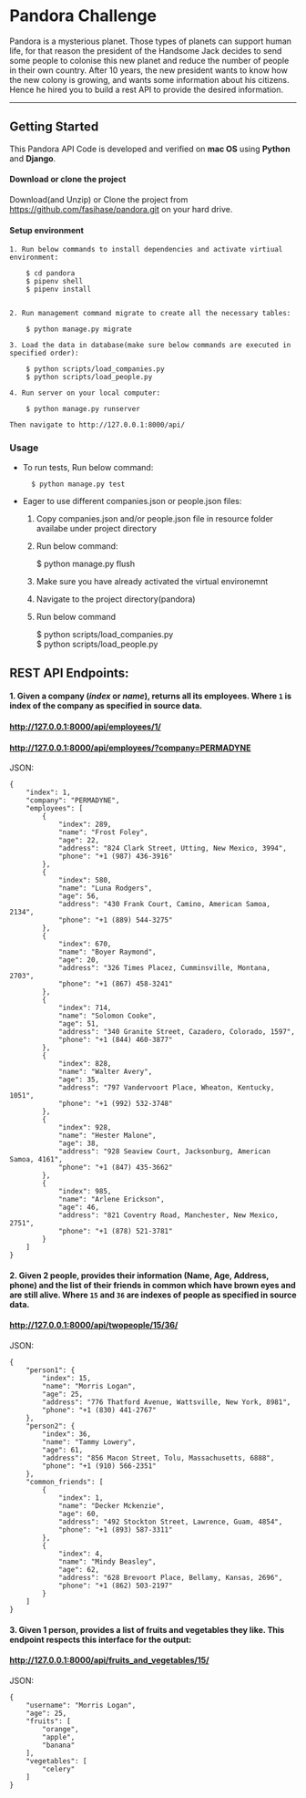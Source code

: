 # Pandora Challenge
Pandora is a mysterious planet. Those types of planets can support human life, for that reason the president of the Handsome Jack decides to send some people to colonise this new planet and reduce the number of people in their own country. After 10 years, the new president wants to know how the new colony is growing, and wants some information about his citizens. Hence he hired you to build a rest API to provide the desired information.

- - -

## Getting Started
   This Pandora API Code is developed and verified on **mac OS** using **Python** and **Django**.

#### Download or clone the project


Download(and Unzip) or Clone the project from https://github.com/fasihase/pandora.git on your hard drive.


#### Setup environment

    1. Run below commands to install dependencies and activate virtiual environment:

        $ cd pandora
        $ pipenv shell
        $ pipenv install


    2. Run management command migrate to create all the necessary tables:
    
        $ python manage.py migrate

    3. Load the data in database(make sure below commands are executed in specified order):

        $ python scripts/load_companies.py
        $ python scripts/load_people.py

    4. Run server on your local computer:
    
        $ python manage.py runserver

    Then navigate to http://127.0.0.1:8000/api/


### Usage

* To run tests, Run below command:

        $ python manage.py test

* Eager to use different companies.json or people.json files:

    1. Copy companies.json and/or people.json file in resource folder availabe under project directory
    2. Run below command:

        $ python manage.py flush
    
    3. Make sure you have already activated the virtual environemnt
    4. Navigate to the project directory(pandora) 
    5. Run below command
    
        $ python scripts/load_companies.py     
        $ python scripts/load_people.py


## REST API Endpoints:
    
#### 1. Given a company (**_index_** or **_name_**), returns all its employees. Where `1` is index of the company as specified in source data.

#### http://127.0.0.1:8000/api/employees/1/

#### http://127.0.0.1:8000/api/employees/?company=PERMADYNE

JSON:

    {
        "index": 1,
        "company": "PERMADYNE",
        "employees": [
            {
                "index": 289,
                "name": "Frost Foley",
                "age": 22,
                "address": "824 Clark Street, Utting, New Mexico, 3994",
                "phone": "+1 (987) 436-3916"
            },
            {
                "index": 580,
                "name": "Luna Rodgers",
                "age": 56,
                "address": "430 Frank Court, Camino, American Samoa, 2134",
                "phone": "+1 (889) 544-3275"
            },
            {
                "index": 670,
                "name": "Boyer Raymond",
                "age": 20,
                "address": "326 Times Placez, Cumminsville, Montana, 2703",
                "phone": "+1 (867) 458-3241"
            },
            {
                "index": 714,
                "name": "Solomon Cooke",
                "age": 51,
                "address": "340 Granite Street, Cazadero, Colorado, 1597",
                "phone": "+1 (844) 460-3877"
            },
            {
                "index": 828,
                "name": "Walter Avery",
                "age": 35,
                "address": "797 Vandervoort Place, Wheaton, Kentucky, 1051",
                "phone": "+1 (992) 532-3748"
            },
            {
                "index": 928,
                "name": "Hester Malone",
                "age": 38,
                "address": "928 Seaview Court, Jacksonburg, American Samoa, 4161",
                "phone": "+1 (847) 435-3662"
            },
            {
                "index": 985,
                "name": "Arlene Erickson",
                "age": 46,
                "address": "821 Coventry Road, Manchester, New Mexico, 2751",
                "phone": "+1 (878) 521-3781"
            }
        ]
    }
    


#### 2. Given 2 people, provides their information (Name, Age, Address, phone) and the list of their friends in common which have brown eyes and are still alive. Where `15` and `36` are indexes of people as specified in source data.

#### http://127.0.0.1:8000/api/twopeople/15/36/

JSON:

    {
        "person1": {
            "index": 15,
            "name": "Morris Logan",
            "age": 25,
            "address": "776 Thatford Avenue, Wattsville, New York, 8981",
            "phone": "+1 (830) 441-2767"
        },
        "person2": {
            "index": 36,
            "name": "Tammy Lowery",
            "age": 61,
            "address": "856 Macon Street, Tolu, Massachusetts, 6888",
            "phone": "+1 (910) 566-2351"
        },
        "common_friends": [
            {
                "index": 1,
                "name": "Decker Mckenzie",
                "age": 60,
                "address": "492 Stockton Street, Lawrence, Guam, 4854",
                "phone": "+1 (893) 587-3311"
            },
            {
                "index": 4,
                "name": "Mindy Beasley",
                "age": 62,
                "address": "628 Brevoort Place, Bellamy, Kansas, 2696",
                "phone": "+1 (862) 503-2197"
            }
        ]
    }


#### 3. Given 1 person, provides a list of fruits and vegetables they like. This endpoint respects this interface for the output:

#### http://127.0.0.1:8000/api/fruits_and_vegetables/15/

JSON:

    {
        "username": "Morris Logan",
        "age": 25,
        "fruits": [
            "orange",
            "apple",
            "banana"
        ],
        "vegetables": [
            "celery"
        ]
    }
